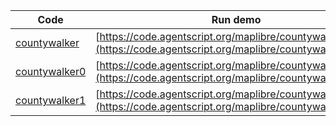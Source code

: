 Code    | Run demo
------- | ------
[countywalker](https://github.com/backspaces/agentscript/tree/master/maplibre/countywalker.html#L1) | [https://code.agentscript.org/maplibre/countywalker.html](https://code.agentscript.org/maplibre/countywalker.html)
[countywalker0](https://github.com/backspaces/agentscript/tree/master/maplibre/countywalker0.html#L1) | [https://code.agentscript.org/maplibre/countywalker0.html](https://code.agentscript.org/maplibre/countywalker0.html)
[countywalker1](https://github.com/backspaces/agentscript/tree/master/maplibre/countywalker1.html#L1) | [https://code.agentscript.org/maplibre/countywalker1.html](https://code.agentscript.org/maplibre/countywalker1.html)
